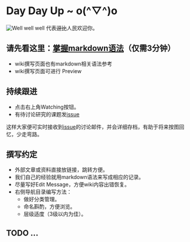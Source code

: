 # Day Day Up ~ o(^▽^)o
![Well well well](https://avatars2.githubusercontent.com/u/16560830?v=3&s=200 "焦点不要为我停留，前进吧骚年！伟大的领袖看好你呦！") 代表~~逗比~~人民欢迎你。


## 请先看这里：[掌握markdown语法](https://guides.github.com/features/mastering-markdown/)（仅需3分钟）
- wiki撰写页面也有markdown相关语法参考
- wiki撰写页面可进行 Preview

## 持续跟进
- 点击右上角Watching按钮。
- 有待讨论研究的课题发[issue](https://github.com/doubility-sky/daydayup/issues)

这样大家便可实时接收到[issue](https://github.com/doubility-sky/daydayup/issues)的讨论邮件，并会详细存档，有助于将来按图回忆，少走弯路。

## 撰写约定
- 外部文章或资料直接放链接，跳转方便。
- 我们自己的经验就用markdown语法来写成相应的记录。
- 尽量写好Edit Message，方便wiki内容出错恢复。
- 右侧导航目录编写方法：
    + 做好分类管理。
    * 命名斟酌，方便浏览。
    - 层级适度（3级以内为佳）。

## TODO ...